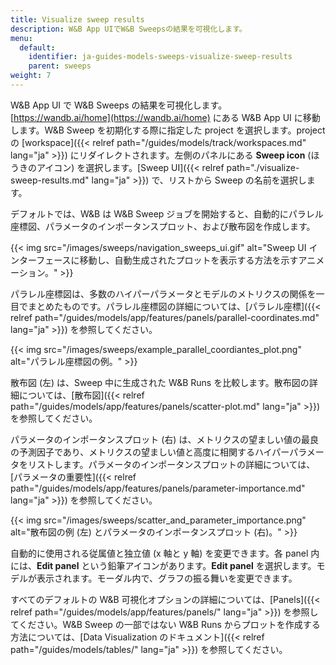 ```yaml
---
title: Visualize sweep results
description: W&B App UIでW&B Sweepsの結果を可視化します。
menu:
  default:
    identifier: ja-guides-models-sweeps-visualize-sweep-results
    parent: sweeps
weight: 7
---
```


W&B App UI で W&B Sweeps の結果を可視化します。[https://wandb.ai/home](https://wandb.ai/home) にある W&B App UI に移動します。W&B Sweep を初期化する際に指定した project を選択します。project の [workspace]({{< relref path="/guides/models/track/workspaces.md" lang="ja" >}}) にリダイレクトされます。左側のパネルにある **Sweep icon** (ほうきのアイコン) を選択します。[Sweep UI]({{< relref path="./visualize-sweep-results.md" lang="ja" >}}) で、リストから Sweep の名前を選択します。

デフォルトでは、W&B は W&B Sweep ジョブを開始すると、自動的にパラレル座標図、パラメータのインポータンスプロット、および散布図を作成します。

{{< img src="/images/sweeps/navigation_sweeps_ui.gif" alt="Sweep UI インターフェースに移動し、自動生成されたプロットを表示する方法を示すアニメーション。" >}}

パラレル座標図は、多数のハイパーパラメータとモデルのメトリクスの関係を一目でまとめたものです。パラレル座標図の詳細については、[パラレル座標]({{< relref path="/guides/models/app/features/panels/parallel-coordinates.md" lang="ja" >}}) を参照してください。

{{< img src="/images/sweeps/example_parallel_coordiantes_plot.png" alt="パラレル座標図の例。" >}}

散布図 (左) は、Sweep 中に生成された W&B Runs を比較します。散布図の詳細については、[散布図]({{< relref path="/guides/models/app/features/panels/scatter-plot.md" lang="ja" >}}) を参照してください。

パラメータのインポータンスプロット (右) は、メトリクスの望ましい値の最良の予測因子であり、メトリクスの望ましい値と高度に相関するハイパーパラメータをリストします。パラメータのインポータンスプロットの詳細については、[パラメータの重要性]({{< relref path="/guides/models/app/features/panels/parameter-importance.md" lang="ja" >}}) を参照してください。

{{< img src="/images/sweeps/scatter_and_parameter_importance.png" alt="散布図の例 (左) とパラメータのインポータンスプロット (右)。" >}}

自動的に使用される従属値と独立値 (x 軸と y 軸) を変更できます。各 panel 内には、**Edit panel** という鉛筆アイコンがあります。**Edit panel** を選択します。モデルが表示されます。モーダル内で、グラフの振る舞いを変更できます。

すべてのデフォルトの W&B 可視化オプションの詳細については、[Panels]({{< relref path="/guides/models/app/features/panels/" lang="ja" >}}) を参照してください。W&B Sweep の一部ではない W&B Runs からプロットを作成する方法については、[Data Visualization のドキュメント]({{< relref path="/guides/models/tables/" lang="ja" >}}) を参照してください。
